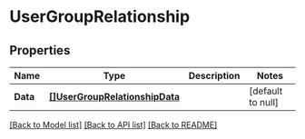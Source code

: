 # UserGroupRelationship

## Properties
Name | Type | Description | Notes
------------ | ------------- | ------------- | -------------
**Data** | [**[]UserGroupRelationshipData**](UserGroupRelationship_data.md) |  | [default to null]

[[Back to Model list]](../README.md#documentation-for-models) [[Back to API list]](../README.md#documentation-for-api-endpoints) [[Back to README]](../README.md)

